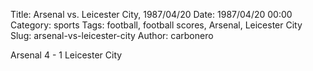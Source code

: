 Title: Arsenal vs. Leicester City, 1987/04/20
Date: 1987/04/20 00:00
Category: sports
Tags: football, football scores, Arsenal, Leicester City
Slug: arsenal-vs-leicester-city
Author: carbonero


Arsenal 4 - 1 Leicester City
